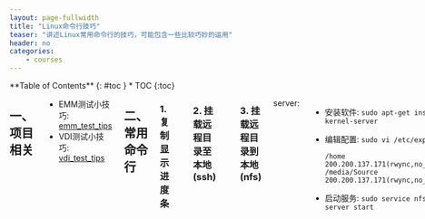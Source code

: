 ```yaml
---
layout: page-fullwidth
title: "Linux命令行技巧"
teaser: "讲述Linux常用命令行的技巧，可能包含一些比较巧妙的运用"
header: no
categories:
    - courses
---
```

<div class="row">
<div class="medium-4 medium-push-8 columns" markdown="1">
<div class="panel radius" markdown="1">
**Table of Contents**
{: #toc }
*  TOC
{:toc}
</div>
</div><!-- /.medium-4.columns -->



<div class="medium-8 medium-pull-4 columns" markdown="1">

## 一、项目相关

+   EMM测试小技巧: [emm_test_tips](http://200.200.0.36/28120/emm_test_tips)
+   VDI测试小技巧: [vdi_test_tips](http://200.200.0.36/28120/vdi_test_tips)

## 二、常用命令行

### 1. 复制显示进度条

    # 语法:
    rsync -avub -e ssh  --progress SRC... DEST
    # 举例:
    rsync -avub -e ssh  --progress root@200.200.139.79:/tmp/lee .
    # 作用: 将在本地创建 lee 目录，并完全复制远程机器的/tmp/lee内容

### 2. 挂载远程目录至本地(ssh)

    # 语法:
    sshfs [user@]host:[dir] mountpoint [options]
    # 举例:
    sshfs -o follow_symlinks -p 2222 root@192.168.1.194:/ /media/scue/nexus4root
    # 作用: 把一台手机设备根目录/挂载到本地目录下

### 3. 挂载远程目录到本地(nfs)

server:

-   安装软件: `sudo apt-get install nfs-kernel-server`

-   编辑配置: `sudo vi /etc/exports`

        /home 200.200.137.171(rwync,no_root_squash)
        /media/Source 200.200.137.171(rwync,no_root_squash)

-   启动服务: `sudo service nfs-kernel-server start`

client:

-   安装软件: `sudo apt-get install nfs-common`

-   挂载目录: `sudo mount 200.200.137.175:/media/Source /media/sinfor/lwq175`

